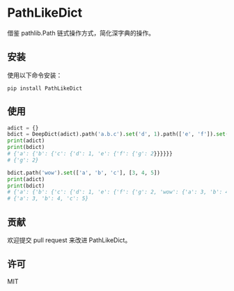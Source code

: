 # PathLikeDict

借鉴 pathlib.Path 链式操作方式，简化深字典的操作。

## 安装

使用以下命令安装：

`pip install PathLikeDict`

## 使用

```python
adict = {}
bdict = DeepDict(adict).path('a.b.c').set('d', 1).path(['e', 'f']).set('g', 2)
print(adict)
print(bdict)
# {'a': {'b': {'c': {'d': 1, 'e': {'f': {'g': 2}}}}}}
# {'g': 2}

bdict.path('wow').set(['a', 'b', 'c'], [3, 4, 5])
print(adict)
print(bdict)
# {'a': {'b': {'c': {'d': 1, 'e': {'f': {'g': 2, 'wow': {'a': 3, 'b': 4, 'c': 5}}}}}}}     
# {'a': 3, 'b': 4, 'c': 5}
```

## 贡献

欢迎提交 pull request 来改进 PathLikeDict。

## 许可

MIT
